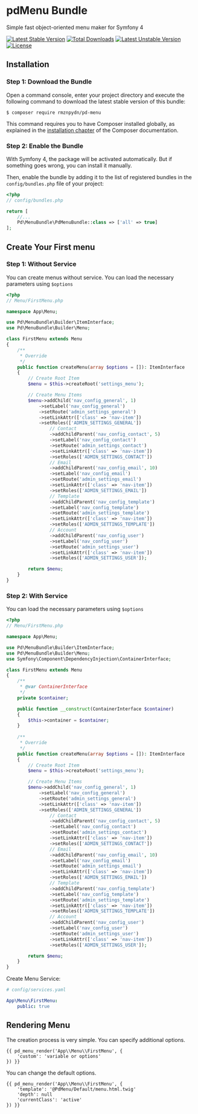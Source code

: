 # pdMenu Bundle
Simple fast object-oriented menu maker for Symfony 4

[![Latest Stable Version](https://poser.pugx.org/rmznpydn/pd-menu/version)](https://packagist.org/packages/rmznpydn/pd-menu)
[![Total Downloads](https://poser.pugx.org/rmznpydn/pd-menu/downloads)](https://packagist.org/packages/rmznpydn/pd-menu)
[![Latest Unstable Version](https://poser.pugx.org/rmznpydn/pd-menu/v/unstable)](//packagist.org/packages/rmznpydn/pd-menu)
[![License](https://poser.pugx.org/rmznpydn/pd-menu/license)](https://packagist.org/packages/rmznpydn/pd-menu)

Installation
---

### Step 1: Download the Bundle

Open a command console, enter your project directory and execute the
following command to download the latest stable version of this bundle:

```console
$ composer require rmznpydn/pd-menu
```

This command requires you to have Composer installed globally, as explained
in the [installation chapter](https://getcomposer.org/doc/00-intro.md)
of the Composer documentation.

### Step 2: Enable the Bundle

With Symfony 4, the package will be activated automatically. But if something goes wrong, you can install it manually.

Then, enable the bundle by adding it to the list of registered bundles
in the `config/bundles.php` file of your project:

```php
<?php
// config/bundles.php

return [
    //...
    Pd\MenuBundle\PdMenuBundle::class => ['all' => true]
];
```

Create Your First menu
---

### Step 1: Without Service
You can create menus without service. You can load the necessary parameters using `$options`

```php
<?php
// Menu/FirstMenu.php

namespace App\Menu;

use Pd\MenuBundle\Builder\ItemInterface;
use Pd\MenuBundle\Builder\Menu;

class FirstMenu extends Menu
{
    /**
     * Override 
     */
    public function createMenu(array $options = []): ItemInterface
    {
        // Create Root Item
        $menu = $this->createRoot('settings_menu');

        // Create Menu Items
        $menu->addChild('nav_config_general', 1)
            ->setLabel('nav_config_general')
            ->setRoute('admin_settings_general')
            ->setLinkAttr(['class' => 'nav-item'])
            ->setRoles(['ADMIN_SETTINGS_GENERAL'])
                // Contact
                ->addChildParent('nav_config_contact', 5)
                ->setLabel('nav_config_contact')
                ->setRoute('admin_settings_contact')
                ->setLinkAttr(['class' => 'nav-item'])
                ->setRoles(['ADMIN_SETTINGS_CONTACT'])
                // Email
                ->addChildParent('nav_config_email', 10)
                ->setLabel('nav_config_email')
                ->setRoute('admin_settings_email')
                ->setLinkAttr(['class' => 'nav-item'])
                ->setRoles(['ADMIN_SETTINGS_EMAIL'])
                // Template
                ->addChildParent('nav_config_template')
                ->setLabel('nav_config_template')
                ->setRoute('admin_settings_template')
                ->setLinkAttr(['class' => 'nav-item'])
                ->setRoles(['ADMIN_SETTINGS_TEMPLATE'])
                // Account
                ->addChildParent('nav_config_user')
                ->setLabel('nav_config_user')
                ->setRoute('admin_settings_user')
                ->setLinkAttr(['class' => 'nav-item'])
                ->setRoles(['ADMIN_SETTINGS_USER']);

        return $menu;
    }
}
```

### Step 2: With Service
You can load the necessary parameters using `$options`

```php
<?php
// Menu/FirstMenu.php

namespace App\Menu;

use Pd\MenuBundle\Builder\ItemInterface;
use Pd\MenuBundle\Builder\Menu;
use Symfony\Component\DependencyInjection\ContainerInterface;

class FirstMenu extends Menu
{
    /**
     * @var ContainerInterface 
     */
    private $container;

    public function __construct(ContainerInterface $container)
    {
        $this->container = $container;
    }
        
    /**
     * Override 
     */
    public function createMenu(array $options = []): ItemInterface
    {
        // Create Root Item
        $menu = $this->createRoot('settings_menu');

        // Create Menu Items
        $menu->addChild('nav_config_general', 1)
            ->setLabel('nav_config_general')
            ->setRoute('admin_settings_general')
            ->setLinkAttr(['class' => 'nav-item'])
            ->setRoles(['ADMIN_SETTINGS_GENERAL'])
                // Contact
                ->addChildParent('nav_config_contact', 5)
                ->setLabel('nav_config_contact')
                ->setRoute('admin_settings_contact')
                ->setLinkAttr(['class' => 'nav-item'])
                ->setRoles(['ADMIN_SETTINGS_CONTACT'])
                // Email
                ->addChildParent('nav_config_email', 10)
                ->setLabel('nav_config_email')
                ->setRoute('admin_settings_email')
                ->setLinkAttr(['class' => 'nav-item'])
                ->setRoles(['ADMIN_SETTINGS_EMAIL'])
                // Template
                ->addChildParent('nav_config_template')
                ->setLabel('nav_config_template')
                ->setRoute('admin_settings_template')
                ->setLinkAttr(['class' => 'nav-item'])
                ->setRoles(['ADMIN_SETTINGS_TEMPLATE'])
                // Account
                ->addChildParent('nav_config_user')
                ->setLabel('nav_config_user')
                ->setRoute('admin_settings_user')
                ->setLinkAttr(['class' => 'nav-item'])
                ->setRoles(['ADMIN_SETTINGS_USER']);

        return $menu;
    }
}
```
Create Menu Service:

```yaml
# config/services.yaml

App\Menu\FirstMenu:
    public: true
```

Rendering Menu
---
The creation process is very simple. You can specify additional options.

```twig
{{ pd_menu_render('App\\Menu\\FirstMenu', {
    'custom': 'variable or options'
}) }}
```

You can change the default options.
```twig
{{ pd_menu_render('App\\Menu\\FirstMenu', {
    'template': '@PdMenu/Default/menu.html.twig'
    'depth': null
    'currentClass': 'active'
}) }}
```


